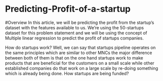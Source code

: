 # Predicting-Profit-of-a-startup

#Overview
In this article, we will be predicting the profit from the startup’s dataset with the features available to us. We’re using the 50-startups dataset for this problem statement and we will be using the concept of Multiple linear regression to predict the profit of startups companies.

How do startups work?
Well, we can say that startups pipeline operates on the same principles which are similar to other MNCs the major difference between both of them is that on the one hand startups work to make products that are beneficial for the customers on a small scale while other established companies do that work on a large scale by re-doing something which is already being done.
How startups are being funded?
